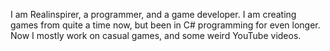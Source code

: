 I am Realinspirer, a programmer, and a game developer. I am creating games from quite a time now, but been in C# programming for even longer. Now I mostly work on casual games, and some weird YouTube videos.
